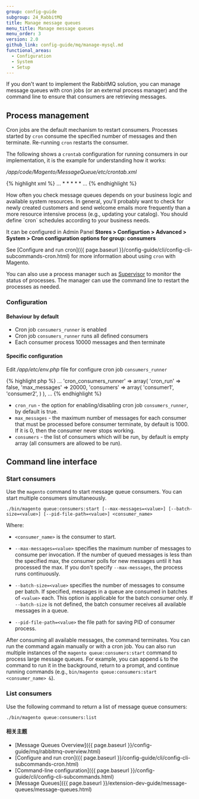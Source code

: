 ```yaml
---
group: config-guide
subgroup: 24_RabbitMQ
title: Manage message queues
menu_title: Manage message queues
menu_order: 3
version: 2.0
github_link: config-guide/mq/manage-mysql.md
functional_areas:
  - Configuration
  - System
  - Setup
---
```



If you don't want to implement the RabbitMQ solution, you can manage message queues with cron jobs (or an external process manager) and the command line to ensure that consumers are retrieving messages.

## Process management
Cron jobs are the default mechanism to restart consumers. Processes started by `cron` consume the specified number of messages and then terminate. Re-running `cron` restarts the consumer.

The following shows a `crontab` configuration for running consumers in our implementation, it is the example for understanding how it works:

*/app/code/Magento/MessageQueue/etc/crontab.xml*

{% highlight xml %}
...
<job name="consumers_runner" instance="Magento\MessageQueue\Model\Cron\ConsumersRunner" method="run">
    <schedule>* * * * *</schedule>
</job>
...
{% endhighlight %}

<div class="bs-callout bs-callout-tip" id="info" markdown="1">
How often you check message queues depends on your business logic and available system resources. In general, you'll probably want to check for newly created customers and send welcome emails more frequently than a more resource intensive process (e.g., updating your catalog). You should define `cron` schedules according to your business needs.

It can be configured in Admin Panel **Stores > Configurtion > Advanced > System > Cron configuration options for group: consumers**

See [Configure and run cron]({{ page.baseurl }}/config-guide/cli/config-cli-subcommands-cron.html) for more information about using `cron` with Magento.
</div>

You can also use a process manager such as [Supervisor](http://supervisord.org/index.html) to monitor the status of processes. The manager can use the command line to restart the processes as needed.

### Configuration

#### Behaviour by default

* Cron job `consumers_runner` is enabled
* Cron job `consumers_runner` runs all defined consumers
* Each consumer process 10000 messages and then terminate

#### Specific configuration

Edit */app/etc/env.php* file for configure cron job `consumers_runner`

{% highlight php %}
...
    'cron_consumers_runner' => array(
        'cron_run' => false,
        'max_messages' => 20000,
        'consumers' => array(
            'consumer1',
            'consumer2',
        )
    ),
...
{% endhighlight %}

* `cron_run` - the option for enabling/disabling cron job `consumers_runner`, by default is true.
* `max_messages` - the maximum number of messages for each consumer that must be processed before consumer terminate, by default is 1000. If it is 0, then the consumer never stops working.
* `consumers` - the list of consumers which will be run, by default is empty array (all consumers are allowed to be run).


## Command line interface

### Start consumers
Use the `magento` command to start message queue consumers. You can start multiple consumers simultaneously.

    ./bin/magento queue:consumers:start [--max-messages=<value>] [--batch-size=<value>] [--pid-file-path=<value>] <consumer_name>

Where:

*   `<consumer_name>` is the consumer to start.

*   `--max-messages=<value>` specifies the maximum number of messages to consume per invocation. If the number of queued messages is less than the specified max, the consumer polls for new messages until it has processed the max. If you don't specify `--max-messages`, the process runs continuously.

*   `--batch-size=<value>` specifies the number of messages to consume per batch. If specified, messages in a queue are consumed in batches of `<value>` each. This option is applicable for the batch consumer only. If `--batch-size` is not defined, the batch consumer receives all available messages in a queue.

*   `--pid-file-path=<value>` the file path for saving PID of consumer process.

After consuming all available messages, the command terminates. You can run the command again manually or with a cron job. You can also run multiple instances of the `magento queue:consumers:start` command to process large message queues. For example, you can append `&` to the command to run it in the background, return to a prompt, and continue running commands (e.g., `bin/magento queue:consumers:start <consumer_name> &`).

### List consumers
Use the following command to return a list of message queue consumers:

    ./bin/magento queue:consumers:list

#### 相关主题
*   [Message Queues Overview]({{ page.baseurl }}/config-guide/mq/rabbitmq-overview.html)
*   [Configure and run cron]({{ page.baseurl }}/config-guide/cli/config-cli-subcommands-cron.html)
*   [Command-line configuration]({{ page.baseurl }}/config-guide/cli/config-cli-subcommands.html)
*   [Message Queues]({{ page.baseurl }}/extension-dev-guide/message-queues/message-queues.html)
